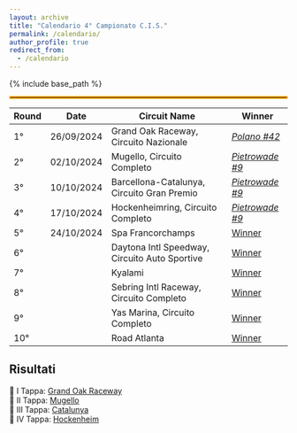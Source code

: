 ```yaml
---
layout: archive
title: "Calendario 4° Campionato C.I.S."
permalink: /calendario/
author_profile: true
redirect_from:
  - /calendario
---
```


{% include base_path %}

<hr style="border: 2px solid orange;" />

| **Round** | **Date**     | **Circuit Name**                           | **Winner**            |
|-----------|--------------|--------------------------------------------|-----------------------|
| 1°        |  26/09/2024  | Grand Oak Raceway, Circuito Nazionale      | [_Polano #42_](/calendar/grand_oak) |
| 2°        |  02/10/2024  | Mugello, Circuito Completo                 | [_Pietrowade #9_](/calendar/mugello) |
| 3°        |  10/10/2024  | Barcellona-Catalunya, Circuito Gran Premio | [_Pietrowade #9_](/calendar/catalunya) |
| 4°        |  17/10/2024  | Hockenheimring, Circuito Completo          | [_Pietrowade #9_](/calendar/hockenheim) |
| 5°        |  24/10/2024  | Spa Francorchamps                          | [Winner](#) |
| 6°        |              | Daytona Intl Speedway, Circuito Auto Sportive | [Winner](#) |
| 7°        |              | Kyalami                                    | [Winner](#) |
| 8°        |              | Sebring Intl Raceway, Circuito Completo    | [Winner](#) |
| 9°        |              | Yas Marina, Circuito Completo              | [Winner](#) |
| 10°       |              | Road Atlanta                               | [Winner](#) |


## Risultati
🏁 I Tappa: [Grand Oak Raceway](/calendar/grand_oak) <br>
🏁 II Tappa: [Mugello](/calendar/mugello) <br>
🏁 III Tappa: [Catalunya](/calendar/catalunya) <br>
🏁 IV Tappa: [Hockenheim](/calendar/hockenheim) <br>
